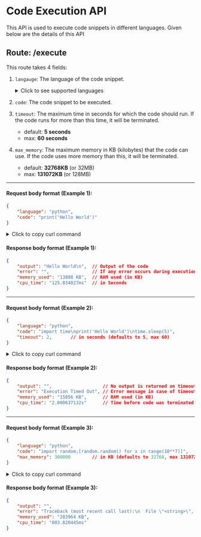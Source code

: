 # Code Execution API

This API is used to execute code snippets in different languages. Given below are the details of this API

## Route: /execute

This route takes 4 fields:

1. `langauge`: The language of the code snippet.
    <details>
    <summary>Click to see supported languages</summary>

    - python

    </details>

2. `code`: The code snippet to be executed.
3. `timeout`: The maximum time in seconds for which the code should run. If the code runs for more than this time, it will be terminated. 
    - default: **5 seconds**
    - max: **60 seconds**
4. `max_memory`: The maximum memory in KB (kilobytes) that the code can use. If the code uses more memory than this, it will be terminated.
    - default: **32768KB** (or 32MB)
    - max: **131072KB** (or 128MB)

---

#### Request body format (Example 1):

```json
{
    "language": "python",
    "code": "print('Hello World')"
}
```
<details>
<summary>Click to copy curl command</summary>

```bash
curl --location 'localhost:8080/execute' \
--header 'Content-Type: application/json' \
--data '{
    "language": "python",
    "code": "print('\''Hello World'\'')"
}'
```

</details>

#### Response body format (Example 1):

```json
{
    "output": "Hello World\n",  // Output of the code
    "error": "",                // If any error occurs during execution
    "memory_used": "13808 KB",  // RAM used (in KB)
    "cpu_time": "125.034027ms"  // in Seconds
}
```

---

#### Request body format (Example 2):

```json
{
    "language": "python",
    "code": "import time\nprint('Hello World')\ntime.sleep(5)",
    "timeout": 2,       // in seconds (defaults to 5, max 60)
}
```

<details>
<summary>Click to copy curl command</summary>

```bash
curl --location 'localhost:8080/execute' \
--header 'Content-Type: application/json' \
--data '{
    "language": "python",
    "code": "import time\nprint('\''Hello World'\'')\ntime.sleep(5)",
    "timeout": 2       
}'
```

</details>

#### Response body format (Example 2):

```json
{
    "output": "",                   // No output is returned on timeout
    "error": "Execution Timed Out", // Error message in case of timeout
    "memory_used": "15856 KB",      // RAM used (in KB)
    "cpu_time": "2.000637132s"      // Time before code was terminated
}
```

---

#### Request body format (Example 3):

```json
{
    "language": "python",
    "code": "import random;[random.random() for x in range(10**7)]",
    "max_memory": 300000        // in KB (defaults to 32768, max 131072)
}
```

<details>
<summary>Click to copy curl command</summary>

```bash
curl --location 'localhost:8080/execute' \
--header 'Content-Type: application/json' \
--data '{
    "language": "python",
    "code": "import random;[random.random() for x in range(10**7)]",
    "max_memory": 300000
}'
```

</details>

#### Response body format (Example 3):

```json
{
    "output": "",
    "error": "Traceback (most recent call last):\n  File \"<string>\", line 1, in <module>\n  File \"<string>\", line 1, in <listcomp>\nMemoryError\n",
    "memory_used": "283964 KB",
    "cpu_time": "803.820445ms"
}
```